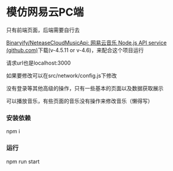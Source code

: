 # 模仿网易云PC端

只有前端页面，后端需要自行去

[Binaryify/NeteaseCloudMusicApi: 网易云音乐 Node.js API service (github.com)](https://github.com/Binaryify/NeteaseCloudMusicApi)下载(v-4.5.11 or v-4.6)，来配合这个项目运行

请求url也是localhost:3000

如果要修改可以在src/network/config.js下修改

没有登录等其他高级的操作，只有一些基本的页面以及数据获取展示

可以播放音乐，有些页面的音乐没有操作来修改音乐（懒得写）

### 安装依赖

npm i 

### 运行

npm run start
